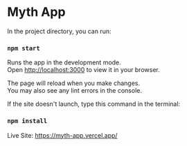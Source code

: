 
# Myth App




In the project directory, you can run:

### `npm start`

Runs the app in the development mode.\
Open [http://localhost:3000](http://localhost:3000) to view it in your browser.

The page will reload when you make changes.\
You may also see any lint errors in the console.


If the site doesn't launch, type this command in the terminal:
### `npm install`


Live Site: https://myth-app.vercel.app/
